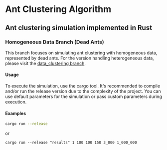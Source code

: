 # Ant Clustering Algorithm

## Ant clustering simulation implemented in Rust

### Homogeneous Data Branch (Dead Ants)

This branch focuses on simulating ant clustering with homogeneous data, represented by dead ants. For the version handling heterogeneous data, please visit the [data_clustering branch](../../tree/data_clustering).

#### Usage

To execute the simulation, use the cargo tool. It's recommended to compile and/or run the release version due to the complexity of the project. You can use default parameters for the simulation or pass custom parameters during execution.

#### Examples

```bash
cargo run --release
```
or
```
cargo run --release "results" 1 100 100 150 3_000 1_000_000
```
